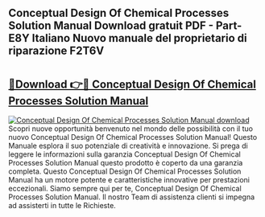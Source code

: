 ## Conceptual Design Of Chemical Processes Solution Manual Download gratuit PDF - Part-E8Y Italiano Nuovo manuale del proprietario di riparazione F2T6V

# <h2><a href="http://dfdxzp.blite.top/?on=Conceptual+Design+Of+Chemical+Processes+Solution+Manual">🔗Download 👉🔴 Conceptual Design Of Chemical Processes Solution Manual</a></h2>

[![Conceptual Design Of Chemical Processes Solution Manual download](https://i.imgur.com/lujVjoI.png)](http://dfdxzp.blite.top/?on=Conceptual+Design+Of+Chemical+Processes+Solution+Manual)
Scopri nuove opportunità benvenuto nel mondo delle possibilità con il tuo nuovo Conceptual Design Of Chemical Processes Solution Manual! Questo Manuale esplora il suo potenziale di creatività e innovazione. Si prega di leggere le informazioni sulla garanzia Conceptual Design Of Chemical Processes Solution Manual questo prodotto è coperto da una garanzia completa. Questo Conceptual Design Of Chemical Processes Solution Manual ha un motore potente e caratteristiche innovative per prestazioni eccezionali. Siamo sempre qui per te, Conceptual Design Of Chemical Processes Solution Manual. Il nostro Team di assistenza clienti si impegna ad assisterti in tutte le Richieste.
